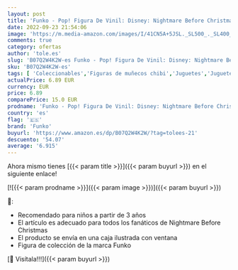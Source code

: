 ```yaml
---
layout: post
title: 'Funko - Pop! Figura De Vinil: Disney: Nightmare Before Christmas - Undersea GAL'
date: 2022-09-23 21:54:06
image: 'https://m.media-amazon.com/images/I/41CN5A+5JSL._SL500_._SL400_.jpg'
comments: true
category: ofertas
author: 'tole.es'
slug: 'B07Q2W4K2W-es Funko - Pop! Figura De Vinil: Disney: Nightmare Before...'
sku: 'B07Q2W4K2W-es'
tags: [ 'Coleccionables','Figuras de muñecos chibi','Juguetes','Juguetes y juegos','Merchandising y estatuas y bustos','christmas','funko','🇪🇸', ]
actualPrice: 6.89 EUR
currency: EUR
price: 6.89
comparePrice: 15.0 EUR
prodname: 'Funko - Pop! Figura De Vinil: Disney: Nightmare Before Christmas - Undersea GAL'
country: 'es'
flag: '🇪🇸'
brand: 'Funko'
buyurl: 'https://www.amazon.es/dp/B07Q2W4K2W/?tag=tolees-21'
descuento: '54.07'
average: '6.915'
---
```


Ahora mismo tienes [{{< param title >}}]({{< param buyurl >}}) en el siguiente enlace!

[![{{< param prodname >}}]({{< param image >}})]({{< param buyurl >}})

🔎:

- Recomendado para niños a partir de 3 años
- El artículo es adecuado para todos los fanáticos de Nightmare Before Christmas
- El producto se envía en una caja ilustrada con ventana
- Figura de colección de la marca Funko

[🛒 Visítala!!!]({{< param buyurl >}})
